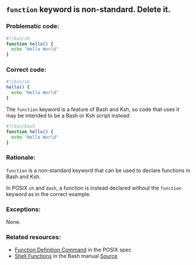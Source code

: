 ## `function` keyword is non-standard. Delete it.

### Problematic code:

```sh
#!/bin/sh
function hello() {
  echo "Hello World"
}
```

### Correct code:

```sh
#!/bin/sh
hello() {
  echo "Hello World"
}
```

The `function` keyword is a feature of Bash and Ksh, so code that uses it may be intended to be a Bash or Ksh script instead:

```sh
#!/bin/bash
function hello() {
  echo "Hello World"
}
```

### Rationale:

`function` is a non-standard keyword that can be used to declare functions in Bash and Ksh.

In POSIX `sh` and `dash`, a function is instead declared without the `function` keyword as in the correct example. 

### Exceptions:

None.

### Related resources:

* [Function Definition Command](https://pubs.opengroup.org/onlinepubs/9699919799/utilities/V3_chap02.html#tag_18_09_05) in the POSIX spec
* [Shell Functions](https://www.gnu.org/software/bash/manual/html_node/Shell-Functions.html) in the Bash manual
[Source](https://github.com/koalaman/shellcheck/wiki/SC2112)

